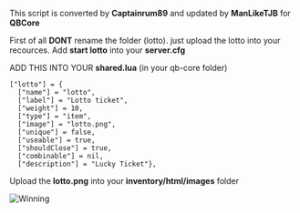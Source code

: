 This script is converted by **Captainrum89** and updated by **ManLikeTJB** for **QBCore**

First of all **DONT** rename the folder (lotto).
just upload the lotto into your recources.
Add **start lotto** into your **server.cfg**

ADD THIS INTO YOUR **shared.lua** (in your qb-core folder)

```
["lotto"] = {
  ["name"] = "lotto",
  ["label"] = "Lotto ticket",
  ["weight"] = 10,
  ["type"] = "item", 
  ["image"] = "lotto.png",
  ["unique"] = false, 
  ["useable"] = true, 
  ["shouldClose"] = true,  
  ["combinable"] = nil,  
  ["description"] = "Lucky Ticket"},
 ```


Upload the **lotto.png**  into your **inventory/html/images** folder

![Winning](https://media.giphy.com/media/tupEdbE0QE6USnbZsr/giphy-downsized-large.gif)
